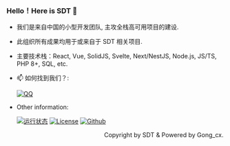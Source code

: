 ### Hello！Here is SDT 👋

- 我们是来自中国的小型开发团队, 主攻全栈高可用项目的建设.
- 此组织所有成果均用于或来自于 SDT 相关项目.
- 主要技术栈：React, Vue, SolidJS, Svelte, Next/NestJS, Node.js, JS/TS, PHP 8+, SQL, etc.
- 📫 如何找到我们？:

   [![QQ](https://img.shields.io/static/v1?label=%E8%85%BE%E8%AE%AF%20QQ&message=652989586&color=orange&style=for-the-badge&labelColor=blue)](https://jq.qq.com/?_wv=1027&k=qSMikkdU)

- Other information:

   [![运行状态](https://img.shields.io/website?down_color=red&down_message=Offline&label=%E6%B2%83%E7%9B%98%E7%8A%B6%E6%80%81&style=for-the-badge&up_color=green&up_message=Online&url=https%3A%2F%2Fwww.sgguo.com)](https://wopan.sgguo.com)   [![License](https://img.shields.io/github/license/Sgguo-Development-Team/.github?label=%E6%88%91%E4%BB%AC%E6%AD%A3%E5%9C%A8%E4%BD%BF%E7%94%A8&logo=apache&style=for-the-badge)](https://www.apache.org/licenses/LICENSE-2.0.html)   [![Github](https://img.shields.io/github/followers/Sgguo-Development-Team?label=%E6%AD%A3%E5%9C%A8%E5%85%B3%E6%B3%A8%E5%BC%80%E5%8F%91%E5%B0%8F%E7%BB%84&logo=github&style=for-the-badge)](https://github.com/Sgguo-Development-Team)

<p align="right">Copyright by SDT & Powered by Gong_cx.</p>
